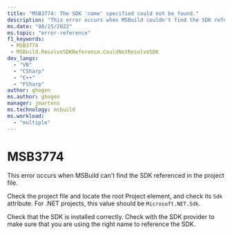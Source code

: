 ```yaml
---
title: "MSB3774: The SDK 'name' specified could not be found."
description: "This error occurs when MSBuild couldn't find the SDK referenced in the project file."
ms.date: "08/15/2022"
ms.topic: "error-reference"
f1_keywords:
 - MSB3774
 - MSBuild.ResolveSDKReference.CouldNotResolveSDK
dev_langs:
  - "VB"
  - "CSharp"
  - "C++"
  - "FSharp"
author: ghogen
ms.author: ghogen
manager: jmartens
ms.technology: msbuild
ms.workload:
  - "multiple"
---
```

# MSB3774

This error occurs when MSBuild can't find the SDK referenced in the project file.

Check the project file and locate the root Project element, and check its `Sdk` attribute. For .NET projects, this value should be `Microsoft.NET.Sdk`.

Check that the SDK is installed correctly. Check with the SDK provider to make sure that you are using the right name to reference the SDK.
